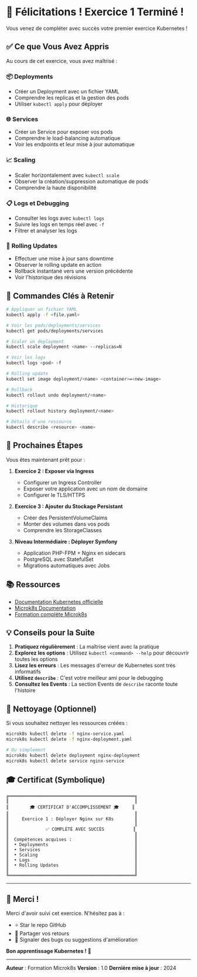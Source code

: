 # 🎉 Félicitations ! Exercice 1 Terminé !

Vous venez de compléter avec succès votre premier exercice Kubernetes !

## ✅ Ce que Vous Avez Appris

Au cours de cet exercice, vous avez maîtrisé :

### 📦 **Deployments**
- Créer un Deployment avec un fichier YAML
- Comprendre les replicas et la gestion des pods
- Utiliser `kubectl apply` pour déployer

### 🌐 **Services**
- Créer un Service pour exposer vos pods
- Comprendre le load-balancing automatique
- Voir les endpoints et leur mise à jour automatique

### 📈 **Scaling**
- Scaler horizontalement avec `kubectl scale`
- Observer la création/suppression automatique de pods
- Comprendre la haute disponibilité

### 📋 **Logs et Debugging**
- Consulter les logs avec `kubectl logs`
- Suivre les logs en temps réel avec `-f`
- Filtrer et analyser les logs

### 🔄 **Rolling Updates**
- Effectuer une mise à jour sans downtime
- Observer le rolling update en action
- Rollback instantané vers une version précédente
- Voir l'historique des révisions

## 🎯 Commandes Clés à Retenir

```bash
# Appliquer un fichier YAML
kubectl apply -f <file.yaml>

# Voir les pods/deployments/services
kubectl get pods/deployments/services

# Scaler un deployment
kubectl scale deployment <name> --replicas=N

# Voir les logs
kubectl logs <pod> -f

# Rolling update
kubectl set image deployment/<name> <container>=<new-image>

# Rollback
kubectl rollout undo deployment/<name>

# Historique
kubectl rollout history deployment/<name>

# Détails d'une ressource
kubectl describe <resource> <name>
```

## 🚀 Prochaines Étapes

Vous êtes maintenant prêt pour :

1. **Exercice 2 : Exposer via Ingress**
   - Configurer un Ingress Controller
   - Exposer votre application avec un nom de domaine
   - Configurer le TLS/HTTPS

2. **Exercice 3 : Ajouter du Stockage Persistant**
   - Créer des PersistentVolumeClaims
   - Monter des volumes dans vos pods
   - Comprendre les StorageClasses

3. **Niveau Intermédiaire : Déployer Symfony**
   - Application PHP-FPM + Nginx en sidecars
   - PostgreSQL avec StatefulSet
   - Migrations automatiques avec Jobs

## 📚 Ressources

- [Documentation Kubernetes officielle](https://kubernetes.io/docs/)
- [Microk8s Documentation](https://microk8s.io/docs)
- [Formation complète Microk8s](https://github.com/votre-repo/formation-microk8s)

## 💡 Conseils pour la Suite

1. **Pratiquez régulièrement** : La maîtrise vient avec la pratique
2. **Explorez les options** : Utilisez `kubectl <command> --help` pour découvrir toutes les options
3. **Lisez les erreurs** : Les messages d'erreur de Kubernetes sont très informatifs
4. **Utilisez `describe`** : C'est votre meilleur ami pour le debugging
5. **Consultez les Events** : La section Events de `describe` raconte toute l'histoire

## 🧹 Nettoyage (Optionnel)

Si vous souhaitez nettoyer les ressources créées :

```bash
microk8s kubectl delete -f nginx-service.yaml
microk8s kubectl delete -f nginx-deployment.yaml

# Ou simplement
microk8s kubectl delete deployment nginx-deployment
microk8s kubectl delete service nginx-service
```

## 🎓 Certificat (Symbolique)

```
╔════════════════════════════════════════════════╗
║                                                ║
║        🎓 CERTIFICAT D'ACCOMPLISSEMENT 🎓     ║
║                                                ║
║     Exercice 1 : Déployer Nginx sur K8s        ║
║                                                ║
║              ✅ COMPLÉTÉ AVEC SUCCÈS           ║
║                                                ║
║  Compétences acquises :                        ║
║  • Deployments                                 ║
║  • Services                                    ║
║  • Scaling                                     ║
║  • Logs                                        ║
║  • Rolling Updates                             ║
║                                                ║
╚════════════════════════════════════════════════╝
```

---

## 🙏 Merci !

Merci d'avoir suivi cet exercice. N'hésitez pas à :
- ⭐ Star le repo GitHub
- 💬 Partager vos retours
- 🐛 Signaler des bugs ou suggestions d'amélioration

**Bon apprentissage Kubernetes !** 🚀

---

**Auteur** : Formation Microk8s
**Version** : 1.0
**Dernière mise à jour** : 2024
